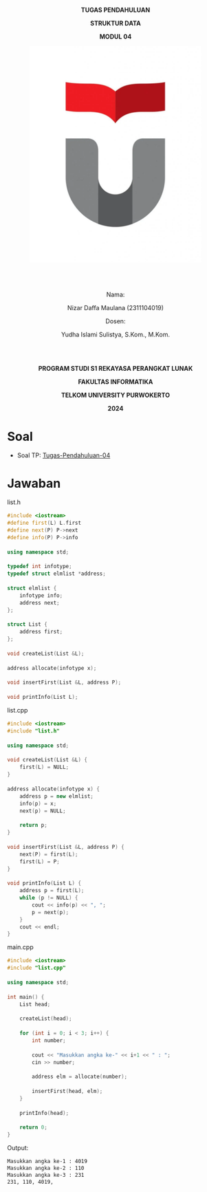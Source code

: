 <div align="center">

<b>TUGAS PENDAHULUAN</b>

<b>STRUKTUR DATA</b>

<b>MODUL 04</b>

<img src="../../logo-TU.webp" alt="Logo TelU" width="400">

<br><br>

Nama: 

Nizar Daffa Maulana (2311104019)

Dosen: 

Yudha Islami Sulistya, S.Kom., M.Kom.

<br><br>

**PROGRAM STUDI S1 REKAYASA PERANGKAT LUNAK**

**FAKULTAS INFORMATIKA**

**TELKOM UNIVERSITY PURWOKERTO**

**2024**

</div>

# Soal

- Soal TP: [Tugas-Pendahuluan-04](/TP%20MODUL%204%20STD%20-%202425.pdf)

# Jawaban

list.h
```cpp
#include <iostream>
#define first(L) L.first
#define next(P) P->next
#define info(P) P->info

using namespace std;

typedef int infotype;
typedef struct elmlist *address;

struct elmlist {
    infotype info;
    address next;
};

struct List {
    address first;
};

void createList(List &L);

address allocate(infotype x);

void insertFirst(List &L, address P);

void printInfo(List L);
```

list.cpp
```cpp
#include <iostream>
#include "list.h"

using namespace std;

void createList(List &L) {
    first(L) = NULL;
}

address allocate(infotype x) {
    address p = new elmlist;
    info(p) = x;
    next(p) = NULL;

    return p;
}

void insertFirst(List &L, address P) {
    next(P) = first(L);
    first(L) = P;
}

void printInfo(List L) {
    address p = first(L);
    while (p != NULL) {
        cout << info(p) << ", ";
        p = next(p);
    }
    cout << endl;
}
```

main.cpp

```cpp
#include <iostream>
#include "list.cpp"

using namespace std;

int main() {
    List head;

    createList(head);

    for (int i = 0; i < 3; i++) {
        int number;

        cout << "Masukkan angka ke-" << i+1 << " : ";
        cin >> number;

        address elm = allocate(number);

        insertFirst(head, elm);
    }

    printInfo(head);

    return 0;
}
```

Output:
```
Masukkan angka ke-1 : 4019
Masukkan angka ke-2 : 110
Masukkan angka ke-3 : 231
231, 110, 4019,
```

